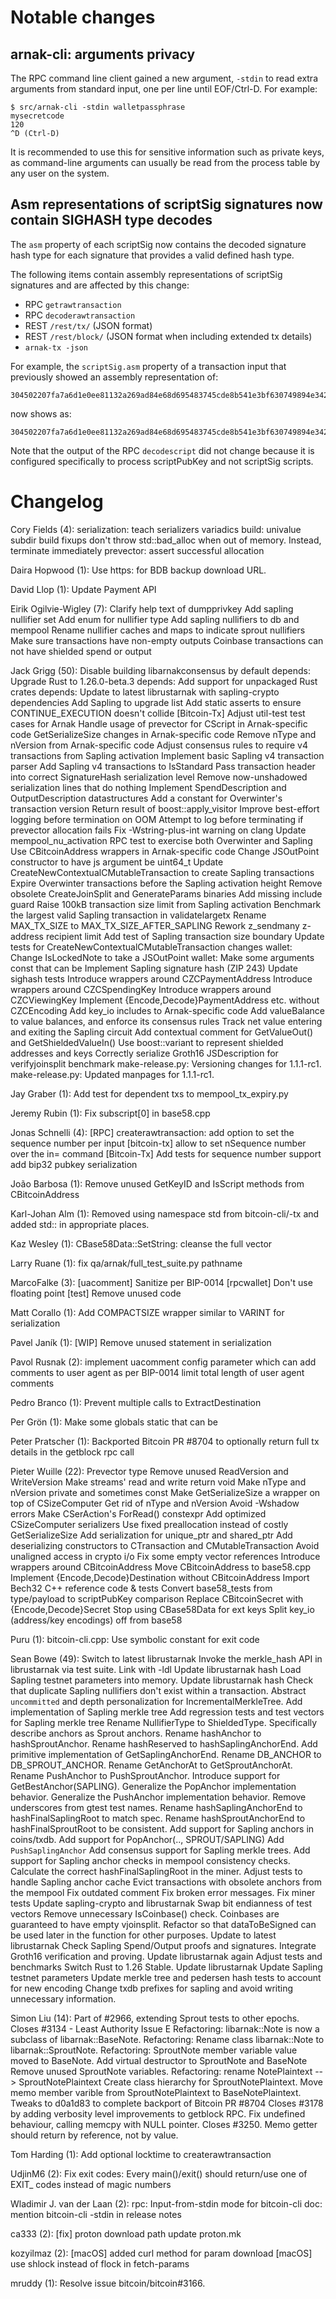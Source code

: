 Notable changes
===============

arnak-cli: arguments privacy
----------------------------

The RPC command line client gained a new argument, `-stdin`
to read extra arguments from standard input, one per line until EOF/Ctrl-D.
For example:

    $ src/arnak-cli -stdin walletpassphrase
    mysecretcode
    120
    ^D (Ctrl-D)

It is recommended to use this for sensitive information such as private keys, as
command-line arguments can usually be read from the process table by any user on
the system.

Asm representations of scriptSig signatures now contain SIGHASH type decodes
----------------------------------------------------------------------------

The `asm` property of each scriptSig now contains the decoded signature hash
type for each signature that provides a valid defined hash type.

The following items contain assembly representations of scriptSig signatures
and are affected by this change:

- RPC `getrawtransaction`
- RPC `decoderawtransaction`
- REST `/rest/tx/` (JSON format)
- REST `/rest/block/` (JSON format when including extended tx details)
- `arnak-tx -json`

For example, the `scriptSig.asm` property of a transaction input that
previously showed an assembly representation of:

    304502207fa7a6d1e0ee81132a269ad84e68d695483745cde8b541e3bf630749894e342a022100c1f7ab20e13e22fb95281a870f3dcf38d782e53023ee313d741ad0cfbc0c509001

now shows as:

    304502207fa7a6d1e0ee81132a269ad84e68d695483745cde8b541e3bf630749894e342a022100c1f7ab20e13e22fb95281a870f3dcf38d782e53023ee313d741ad0cfbc0c5090[ALL]

Note that the output of the RPC `decodescript` did not change because it is
configured specifically to process scriptPubKey and not scriptSig scripts.

Changelog
=========

Cory Fields (4):
      serialization: teach serializers variadics
      build: univalue subdir build fixups
      don't throw std::bad_alloc when out of memory. Instead, terminate immediately
      prevector: assert successful allocation

Daira Hopwood (1):
      Use https: for BDB backup download URL.

David Llop (1):
      Update Payment API

Eirik Ogilvie-Wigley (7):
      Clarify help text of dumpprivkey
      Add sapling nullifier set
      Add enum for nullifier type
      Add sapling nullifiers to db and mempool
      Rename nullifier caches and maps to indicate sprout nullifiers
      Make sure transactions have non-empty outputs
      Coinbase transactions can not have shielded spend or output

Jack Grigg (50):
      Disable building libarnakconsensus by default
      depends: Upgrade Rust to 1.26.0-beta.3
      depends: Add support for unpackaged Rust crates
      depends: Update to latest librustarnak with sapling-crypto dependencies
      Add Sapling to upgrade list
      Add static asserts to ensure CONTINUE_EXECUTION doesn't collide
      [Bitcoin-Tx] Adjust util-test test cases for Arnak
      Handle usage of prevector for CScript in Arnak-specific code
      GetSerializeSize changes in Arnak-specific code
      Remove nType and nVersion from Arnak-specific code
      Adjust consensus rules to require v4 transactions from Sapling activation
      Implement basic Sapling v4 transaction parser
      Add Sapling v4 transactions to IsStandard
      Pass transaction header into correct SignatureHash serialization level
      Remove now-unshadowed serialization lines that do nothing
      Implement SpendDescription and OutputDescription datastructures
      Add a constant for Overwinter's transaction version
      Return result of boost::apply_visitor
      Improve best-effort logging before termination on OOM
      Attempt to log before terminating if prevector allocation fails
      Fix -Wstring-plus-int warning on clang
      Update mempool_nu_activation RPC test to exercise both Overwinter and Sapling
      Use CBitcoinAddress wrappers in Arnak-specific code
      Change JSOutPoint constructor to have js argument be uint64_t
      Update CreateNewContextualCMutableTransaction to create Sapling transactions
      Expire Overwinter transactions before the Sapling activation height
      Remove obsolete CreateJoinSplit and GenerateParams binaries
      Add missing include guard
      Raise 100kB transaction size limit from Sapling activation
      Benchmark the largest valid Sapling transaction in validatelargetx
      Rename MAX_TX_SIZE to MAX_TX_SIZE_AFTER_SAPLING
      Rework z_sendmany z-address recipient limit
      Add test of Sapling transaction size boundary
      Update tests for CreateNewContextualCMutableTransaction changes
      wallet: Change IsLockedNote to take a JSOutPoint
      wallet: Make some arguments const that can be
      Implement Sapling signature hash (ZIP 243)
      Update sighash tests
      Introduce wrappers around CZCPaymentAddress
      Introduce wrappers around CZCSpendingKey
      Introduce wrappers around CZCViewingKey
      Implement {Encode,Decode}PaymentAddress etc. without CZCEncoding
      Add key_io includes to Arnak-specific code
      Add valueBalance to value balances, and enforce its consensus rules
      Track net value entering and exiting the Sapling circuit
      Add contextual comment for GetValueOut() and GetShieldedValueIn()
      Use boost::variant to represent shielded addresses and keys
      Correctly serialize Groth16 JSDescription for verifyjoinsplit benchmark
      make-release.py: Versioning changes for 1.1.1-rc1.
      make-release.py: Updated manpages for 1.1.1-rc1.

Jay Graber (1):
      Add test for dependent txs to mempool_tx_expiry.py

Jeremy Rubin (1):
      Fix subscript[0] in base58.cpp

Jonas Schnelli (4):
      [RPC] createrawtransaction: add option to set the sequence number per input
      [bitcoin-tx] allow to set nSequence number over the in= command
      [Bitcoin-Tx] Add tests for sequence number support
      add bip32 pubkey serialization

João Barbosa (1):
      Remove unused GetKeyID and IsScript methods from CBitcoinAddress

Karl-Johan Alm (1):
      Removed using namespace std from bitcoin-cli/-tx and added std:: in appropriate places.

Kaz Wesley (1):
      CBase58Data::SetString: cleanse the full vector

Larry Ruane (1):
      fix qa/arnak/full_test_suite.py pathname

MarcoFalke (3):
      [uacomment] Sanitize per BIP-0014
      [rpcwallet] Don't use floating point
      [test] Remove unused code

Matt Corallo (1):
      Add COMPACTSIZE wrapper similar to VARINT for serialization

Pavel Janík (1):
      [WIP] Remove unused statement in serialization

Pavol Rusnak (2):
      implement uacomment config parameter     which can add comments to user agent as per BIP-0014
      limit total length of user agent comments

Pedro Branco (1):
      Prevent multiple calls to ExtractDestination

Per Grön (1):
      Make some globals static that can be

Peter Pratscher (1):
      Backported Bitcoin PR #8704 to optionally return full tx details in the getblock rpc call

Pieter Wuille (22):
      Prevector type
      Remove unused ReadVersion and WriteVersion
      Make streams' read and write return void
      Make nType and nVersion private and sometimes const
      Make GetSerializeSize a wrapper on top of CSizeComputer
      Get rid of nType and nVersion
      Avoid -Wshadow errors
      Make CSerAction's ForRead() constexpr
      Add optimized CSizeComputer serializers
      Use fixed preallocation instead of costly GetSerializeSize
      Add serialization for unique_ptr and shared_ptr
      Add deserializing constructors to CTransaction and CMutableTransaction
      Avoid unaligned access in crypto i/o
      Fix some empty vector references
      Introduce wrappers around CBitcoinAddress
      Move CBitcoinAddress to base58.cpp
      Implement {Encode,Decode}Destination without CBitcoinAddress
      Import Bech32 C++ reference code & tests
      Convert base58_tests from type/payload to scriptPubKey comparison
      Replace CBitcoinSecret with {Encode,Decode}Secret
      Stop using CBase58Data for ext keys
      Split key_io (address/key encodings) off from base58

Puru (1):
      bitcoin-cli.cpp: Use symbolic constant for exit code

Sean Bowe (49):
      Switch to latest librustarnak
      Invoke the merkle_hash API in librustarnak via test suite.
      Link with -ldl
      Update librustarnak hash
      Load Sapling testnet parameters into memory.
      Update librustarnak hash
      Check that duplicate Sapling nullifiers don't exist within a transaction.
      Abstract `uncommitted` and depth personalization for IncrementalMerkleTree.
      Add implementation of Sapling merkle tree
      Add regression tests and test vectors for Sapling merkle tree
      Rename NullifierType to ShieldedType.
      Specifically describe anchors as Sprout anchors.
      Rename hashAnchor to hashSproutAnchor.
      Rename hashReserved to hashSaplingAnchorEnd.
      Add primitive implementation of GetSaplingAnchorEnd.
      Rename DB_ANCHOR to DB_SPROUT_ANCHOR.
      Rename GetAnchorAt to GetSproutAnchorAt.
      Rename PushAnchor to PushSproutAnchor.
      Introduce support for GetBestAnchor(SAPLING).
      Generalize the PopAnchor implementation behavior.
      Generalize the PushAnchor implementation behavior.
      Remove underscores from gtest test names.
      Rename hashSaplingAnchorEnd to hashFinalSaplingRoot to match spec.
      Rename hashSproutAnchorEnd to hashFinalSproutRoot to be consistent.
      Add support for Sapling anchors in coins/txdb.
      Add support for PopAnchor(.., SPROUT/SAPLING)
      Add `PushSaplingAnchor`
      Add consensus support for Sapling merkle trees.
      Add support for Sapling anchor checks in mempool consistency checks.
      Calculate the correct hashFinalSaplingRoot in the miner.
      Adjust tests to handle Sapling anchor cache
      Evict transactions with obsolete anchors from the mempool
      Fix outdated comment
      Fix broken error messages.
      Fix miner tests
      Update sapling-crypto and librustarnak
      Swap bit endianness of test vectors
      Remove unnecessary IsCoinbase() check. Coinbases are guaranteed to have empty vjoinsplit.
      Refactor so that dataToBeSigned can be used later in the function for other purposes.
      Update to latest librustarnak
      Check Sapling Spend/Output proofs and signatures.
      Integrate Groth16 verification and proving.
      Update librustarnak again
      Adjust tests and benchmarks
      Switch Rust to 1.26 Stable.
      Update librustarnak
      Update Sapling testnet parameters
      Update merkle tree and pedersen hash tests to account for new encoding
      Change txdb prefixes for sapling and avoid writing unnecessary information.

Simon Liu (14):
      Part of #2966, extending Sprout tests to other epochs.
      Closes #3134 - Least Authority Issue E
      Refactoring: libarnak::Note is now a subclass of libarnak::BaseNote.
      Refactoring: Rename class libarnak::Note to libarnak::SproutNote.
      Refactoring: SproutNote member variable value moved to BaseNote.
      Add virtual destructor to SproutNote and BaseNote
      Remove unused SproutNote variables.
      Refactoring: rename NotePlaintext --> SproutNotePlaintext
      Create class hierarchy for SproutNotePlaintext.
      Move memo member varible from SproutNotePlaintext to BaseNotePlaintext.
      Tweaks to d0a1d83 to complete backport of Bitcoin PR #8704
      Closes #3178 by adding verbosity level improvements to getblock RPC.
      Fix undefined behaviour, calling memcpy with NULL pointer.
      Closes #3250. Memo getter should return by reference, not by value.

Tom Harding (1):
      Add optional locktime to createrawtransaction

UdjinM6 (2):
      Fix exit codes:
      Every main()/exit() should return/use one of EXIT_ codes instead of magic numbers

Wladimir J. van der Laan (2):
      rpc: Input-from-stdin mode for bitcoin-cli
      doc: mention bitcoin-cli -stdin in release notes

ca333 (2):
      [fix] proton download path
      update proton.mk

kozyilmaz (2):
      [macOS] added curl method for param download
      [macOS] use shlock instead of flock in fetch-params

mruddy (1):
      Resolve issue bitcoin/bitcoin#3166.

